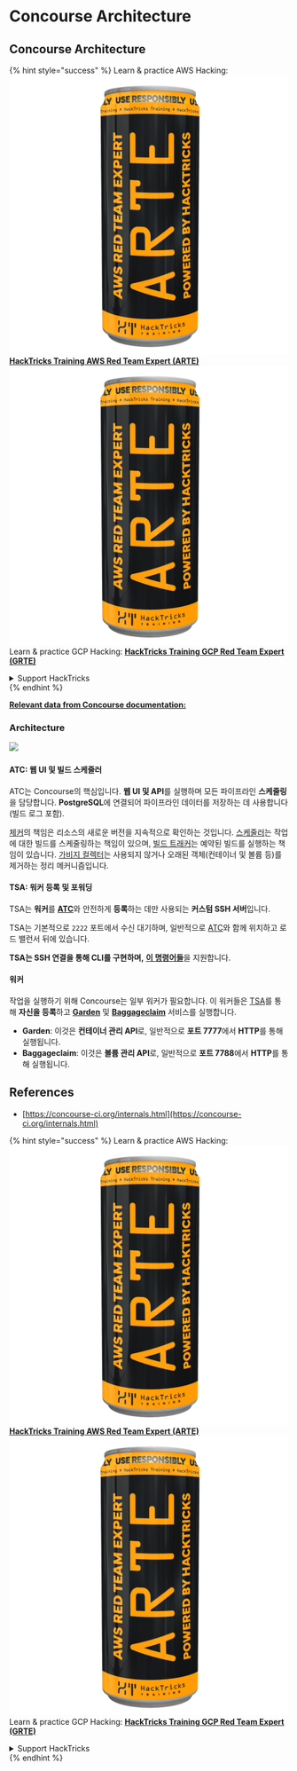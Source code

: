 # Concourse Architecture

## Concourse Architecture

{% hint style="success" %}
Learn & practice AWS Hacking:<img src="../../.gitbook/assets/image (1) (1) (1).png" alt="" data-size="line">[**HackTricks Training AWS Red Team Expert (ARTE)**](https://training.hacktricks.xyz/courses/arte)<img src="../../.gitbook/assets/image (1) (1) (1).png" alt="" data-size="line">\
Learn & practice GCP Hacking: <img src="../../.gitbook/assets/image (2).png" alt="" data-size="line">[**HackTricks Training GCP Red Team Expert (GRTE)**<img src="../../.gitbook/assets/image (2).png" alt="" data-size="line">](https://training.hacktricks.xyz/courses/grte)

<details>

<summary>Support HackTricks</summary>

* Check the [**subscription plans**](https://github.com/sponsors/carlospolop)!
* **Join the** 💬 [**Discord group**](https://discord.gg/hRep4RUj7f) or the [**telegram group**](https://t.me/peass) or **follow** us on **Twitter** 🐦 [**@hacktricks\_live**](https://twitter.com/hacktricks_live)**.**
* **Share hacking tricks by submitting PRs to the** [**HackTricks**](https://github.com/carlospolop/hacktricks) and [**HackTricks Cloud**](https://github.com/carlospolop/hacktricks-cloud) github repos.

</details>
{% endhint %}

[**Relevant data from Concourse documentation:**](https://concourse-ci.org/internals.html)

### Architecture

![](<../../.gitbook/assets/image (187).png>)

#### ATC: 웹 UI 및 빌드 스케줄러

ATC는 Concourse의 핵심입니다. **웹 UI 및 API**를 실행하며 모든 파이프라인 **스케줄링**을 담당합니다. **PostgreSQL**에 연결되어 파이프라인 데이터를 저장하는 데 사용합니다(빌드 로그 포함).

[체커](https://concourse-ci.org/checker.html)의 책임은 리소스의 새로운 버전을 지속적으로 확인하는 것입니다. [스케줄러](https://concourse-ci.org/scheduler.html)는 작업에 대한 빌드를 스케줄링하는 책임이 있으며, [빌드 트래커](https://concourse-ci.org/build-tracker.html)는 예약된 빌드를 실행하는 책임이 있습니다. [가비지 컬렉터](https://concourse-ci.org/garbage-collector.html)는 사용되지 않거나 오래된 객체(컨테이너 및 볼륨 등)를 제거하는 정리 메커니즘입니다.

#### TSA: 워커 등록 및 포워딩

TSA는 **워커**를 [**ATC**](https://concourse-ci.org/internals.html#component-atc)와 안전하게 **등록**하는 데만 사용되는 **커스텀 SSH 서버**입니다.

TSA는 기본적으로 `2222` 포트에서 수신 대기하며, 일반적으로 [ATC](https://concourse-ci.org/internals.html#component-atc)와 함께 위치하고 로드 밸런서 뒤에 있습니다.

**TSA는 SSH 연결을 통해 CLI를 구현하며,** [**이 명령어들**](https://concourse-ci.org/internals.html#component-tsa)을 지원합니다.

#### 워커

작업을 실행하기 위해 Concourse는 일부 워커가 필요합니다. 이 워커들은 [TSA](https://concourse-ci.org/internals.html#component-tsa)를 통해 **자신을 등록**하고 [**Garden**](https://github.com/cloudfoundry-incubator/garden) 및 [**Baggageclaim**](https://github.com/concourse/baggageclaim) 서비스를 실행합니다.

* **Garden**: 이것은 **컨테이너 관리 API**로, 일반적으로 **포트 7777**에서 **HTTP**를 통해 실행됩니다.
* **Baggageclaim**: 이것은 **볼륨 관리 API**로, 일반적으로 **포트 7788**에서 **HTTP**를 통해 실행됩니다.

## References

* [https://concourse-ci.org/internals.html](https://concourse-ci.org/internals.html)

{% hint style="success" %}
Learn & practice AWS Hacking:<img src="../../.gitbook/assets/image (1) (1) (1).png" alt="" data-size="line">[**HackTricks Training AWS Red Team Expert (ARTE)**](https://training.hacktricks.xyz/courses/arte)<img src="../../.gitbook/assets/image (1) (1) (1).png" alt="" data-size="line">\
Learn & practice GCP Hacking: <img src="../../.gitbook/assets/image (2).png" alt="" data-size="line">[**HackTricks Training GCP Red Team Expert (GRTE)**<img src="../../.gitbook/assets/image (2).png" alt="" data-size="line">](https://training.hacktricks.xyz/courses/grte)

<details>

<summary>Support HackTricks</summary>

* Check the [**subscription plans**](https://github.com/sponsors/carlospolop)!
* **Join the** 💬 [**Discord group**](https://discord.gg/hRep4RUj7f) or the [**telegram group**](https://t.me/peass) or **follow** us on **Twitter** 🐦 [**@hacktricks\_live**](https://twitter.com/hacktricks_live)**.**
* **Share hacking tricks by submitting PRs to the** [**HackTricks**](https://github.com/carlospolop/hacktricks) and [**HackTricks Cloud**](https://github.com/carlospolop/hacktricks-cloud) github repos.

</details>
{% endhint %}
